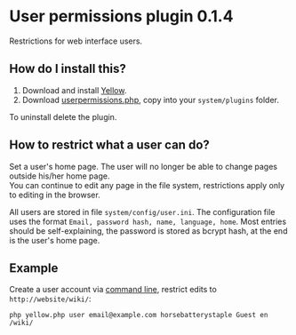User permissions plugin 0.1.4
=============================
Restrictions for web interface users.

How do I install this?
----------------------
1. Download and install [Yellow](https://github.com/markseu/yellowcms/).  
2. Download [userpermissions.php](userpermissions.php?raw=true), copy into your `system/plugins` folder.  

To uninstall delete the plugin.

How to restrict what a user can do?
-----------------------------------
Set a user's home page. The user will no longer be able to change pages outside his/her home page.  
You can continue to edit any page in the file system, restrictions apply only to editing in the browser.

All users are stored in file `system/config/user.ini`. The configuration file uses the format `Email, password hash, name, language, home`. Most entries should be self-explaining, the password is stored as bcrypt hash, at the end is the user's home page.

Example
-------
Create a user account via [command line](https://github.com/markseu/yellowcms/wiki/Yellow-CLI), restrict edits to `http://website/wiki/`:

    php yellow.php user email@example.com horsebatterystaple Guest en /wiki/

